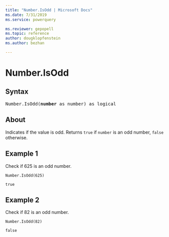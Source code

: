 ```yaml
---
title: "Number.IsOdd | Microsoft Docs"
ms.date: 7/31/2019
ms.service: powerquery

ms.reviewer: gepopell
ms.topic: reference
author: dougklopfenstein
ms.author: bezhan

---
```

# Number.IsOdd

## Syntax

<pre>
Number.IsOdd(<b>number</b> as number) as logical  
</pre>

## About  
Indicates if the value is odd. Returns `true` if `number` is an odd number, `false` otherwise.

## Example 1
Check if 625 is an odd number.

```powerquery-m
Number.IsOdd(625)
```

`true`

## Example 2
Check if 82 is an odd number.

```powerquery-m
Number.IsOdd(82)
```

`false`

